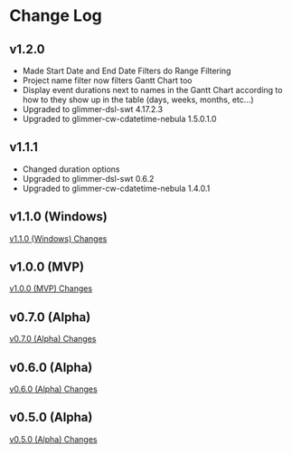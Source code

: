 # Change Log

## v1.2.0

- Made Start Date and End Date Filters do Range Filtering
- Project name filter now filters Gantt Chart too
- Display event durations next to names in the Gantt Chart according to how to they show up in the table (days, weeks, months, etc...)
- Upgraded to glimmer-dsl-swt 4.17.2.3
- Upgraded to glimmer-cw-cdatetime-nebula 1.5.0.1.0

## v1.1.1

- Changed duration options
- Upgraded to glimmer-dsl-swt 0.6.2
- Upgraded to glimmer-cw-cdatetime-nebula 1.4.0.1

## v1.1.0 (Windows)

[v1.1.0 (Windows) Changes](https://github.com/AndyObtiva/are-we-there-yet/projects/1?card_filter_query=milestone%3A%22v1.1.0+%28Windows%29%22)

## v1.0.0 (MVP)

[v1.0.0 (MVP) Changes](https://github.com/AndyObtiva/are-we-there-yet/projects/1?card_filter_query=milestone%3A%22v1.0.0+%28MVP%29%22)

## v0.7.0 (Alpha)

[v0.7.0 (Alpha) Changes](https://github.com/AndyObtiva/are-we-there-yet/projects/1?card_filter_query=milestone%3A%22v0.7.0+%28Alpha%29%22)

## v0.6.0 (Alpha)

[v0.6.0 (Alpha) Changes](https://github.com/AndyObtiva/are-we-there-yet/projects/1?card_filter_query=milestone%3A%22v0.6.0+%28Alpha%29%22)

## v0.5.0 (Alpha)

[v0.5.0 (Alpha) Changes](https://github.com/AndyObtiva/are-we-there-yet/projects/1?card_filter_query=milestone%3A%22v0.5.0+%28Alpha%29%22)
